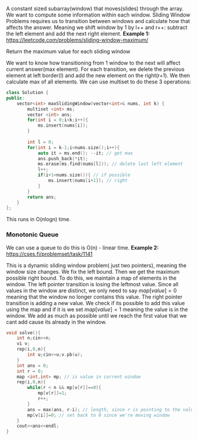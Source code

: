 A constant sized subarray(window) that moves(slides) through the array. We want to compute some information within each window.
Sliding Window Problems requires us to transition between windows and calculate how that affects the answer. Meaning we shift window by 1 by l++ and r++: subtract the left element and add the next right element.
**Example 1:** https://leetcode.com/problems/sliding-window-maximum/

Return the maximum value for each sliding window

We want to know how transitioning from 1 window to the next will affect current answer(max element). For each transition, we delete the previous element at left border(l) and add the new element on the right(r+1). We then calculate max of all elements. 
We can use multiset to do these 3 operations:
```cpp
class Solution {
public:
    vector<int> maxSlidingWindow(vector<int>& nums, int k) {
        multiset <int> ms;
        vector <int> ans;
        for(int i = 0;i<k;i++){
            ms.insert(nums[i]);
        }   
        
        int l = 0;
        for(int i = k-1;i<nums.size();i++){
            auto it = ms.end(); --it; // get max
            ans.push_back(*it);
            ms.erase(ms.find(nums[l])); // delete last left element
            l++;
            if(i+1<nums.size()){ // if possible
                ms.insert(nums[i+1]); // right
            }
        }
        return ans;
    }
};
```
This runs in O(nlogn) time. 
### Monotonic Queue
We can use a queue to do this is O(n) - linear time. 
**Example 2:** https://cses.fi/problemset/task/1141

This is a dynamic sliding window problem( just two pointers), meaning the window size changes. We fix the left bound. Then we get the maximum possible right bound. To do this, we maintain a map of elements in the window. 
The left pointer transition is losing the leftmost value. Since all values in the window are distinct, we only need to say $map[value]=0$ meaning that the window no longer contains this value.
The right pointer transition is adding a new value. We check if its possible to add this value using the map and if it is we set $map[value]=1$ meaning the value is in the window. We add as much as possible until we reach the first value that we cant add cause its already in the window.
```cpp
void solve(){
    int n;cin>>n;
    vi v;
    rep(i,0,n){
        int u;cin>>u;v.pb(u);
    }
    int ans = 0;
    int r = 0;
    map <int,int> mp; // is value in current window
    rep(i,0,n){
        while(r < n && mp[v[r]]==0){
            mp[v[r]]=1;
            r++;
        }
        ans = max(ans, r-i); // length, since r is pointing to the value we cant add
        mp[v[i]]=0; // set back to 0 since we're moving window
    }
    cout<<ans<<endl;
}   

```
